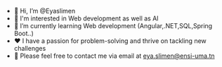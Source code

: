 - 👋 Hi, I’m @Eyaslimen
- 👀 I'm interested in Web development as well as AI
- 🌱 I’m currently learning Web development (Angular,.NET,SQL,Spring Boot..)
- ❤️ I have a passion for problem-solving and thrive on tackling new challenges
- 📧 Please feel free to contact me via email at eya.slimen@ensi-uma.tn


<!---
Eyaslimen/Eyaslimen is a ✨ special ✨ repository because its `README.md` (this file) appears on your GitHub profile.
You can click the Preview link to take a look at your changes.
--->
